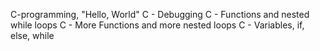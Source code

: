 C-programming, "Hello, World"
C - Debugging
C - Functions and nested while loops
C - More Functions and more nested loops
C - Variables, if, else, while
